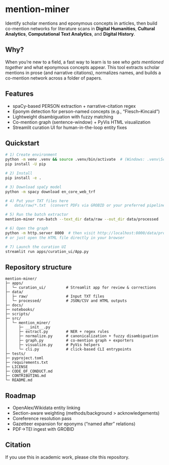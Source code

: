 # mention-miner
Identify scholar mentions and eponymous concepts in articles, then build co-mention networks for literature scans in **Digital Humanities**, **Cultural Analytics**, **Computational Text Analytics**, and **Digital History**.

## Why?
When you’re new to a field, a fast way to learn is to see *who gets mentioned together* and what eponymous concepts appear. This tool extracts scholar mentions in prose (and narrative citations), normalizes names, and builds a co-mention network across a folder of papers.

## Features
- spaCy-based PERSON extraction + narrative-citation regex
- Eponym detection for person-named concepts (e.g., “Flesch–Kincaid”)
- Lightweight disambiguation with fuzzy matching
- Co-mention graph (sentence-window) + PyVis HTML visualization
- Streamlit curation UI for human-in-the-loop entity fixes

## Quickstart
```bash
# 1) Create environment
python -m venv .venv && source .venv/bin/activate  # (Windows: .venv\Scripts\activate)
pip install -U pip

# 2) Install
pip install -e .

# 3) Download spaCy model
python -m spacy download en_core_web_trf

# 4) Put your TXT files here
#   data/raw/*.txt  (convert PDFs via GROBID or your preferred pipeline)

# 5) Run the batch extractor
mention-miner run-batch --text_dir data/raw --out_dir data/processed

# 6) Open the graph
python -m http.server 8000  # then visit http://localhost:8000/data/processed/mentions_network.html
# or just open the HTML file directly in your browser

# 7) Launch the curation UI
streamlit run apps/curation_ui/App.py
```

## Repository structure
```
mention-miner/
├─ apps/
│  └─ curation_ui/         # Streamlit app for review & corrections
├─ data/
│  ├─ raw/                 # Input TXT files
│  └─ processed/           # JSON/CSV and HTML outputs
├─ docs/
├─ notebooks/
├─ scripts/
├─ src/
│  └─ mention_miner/
│     ├─ __init__.py
│     ├─ extract.py        # NER + regex rules
│     ├─ normalize.py      # canonicalization + fuzzy disambiguation
│     ├─ graph.py          # co-mention graph + exporters
│     ├─ visualize.py      # PyVis helpers
│     └─ cli.py            # click-based CLI entrypoints
├─ tests/
├─ pyproject.toml
├─ requirements.txt
├─ LICENSE
├─ CODE_OF_CONDUCT.md
├─ CONTRIBUTING.md
└─ README.md
```

## Roadmap
- OpenAlex/Wikidata entity linking
- Section-aware weighting (methods/background > acknowledgements)
- Coreference resolution pass
- Gazetteer expansion for eponyms (“named after” relations)
- PDF→TEI ingest with GROBID

## Citation
If you use this in academic work, please cite this repository.
